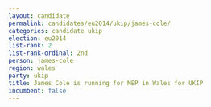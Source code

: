 ```yaml
---
layout: candidate
permalink: candidates/eu2014/ukip/james-cole/
categories: candidate ukip
election: eu2014
list-rank: 2
list-rank-ordinal: 2nd
person: james-cole
region: wales
party: ukip
title: James Cole is running for MEP in Wales for UKIP
incumbent: false
---
```

